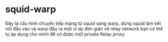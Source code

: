 # squid-warp
Đây là cấu hình chuyển tiếp mạng từ squid sang warp, dùng squid làm kết nối đầu vào và warp đầu ra một ví dụ đơn giản về relay network bạn có thể tự áp dụng cho mình để có được một private Relay proxy 
